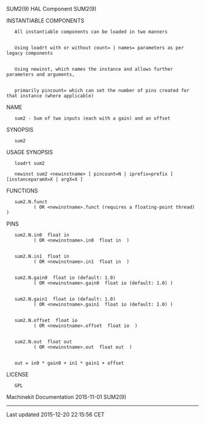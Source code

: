 SUM2(9) HAL Component SUM2(9)

INSTANTIABLE COMPONENTS

       All instantiable components can be loaded in two manners


       Using loadrt with or without count= | names= parameters as per legacy components


       Using newinst, which names the instance and allows further parameters and arguments,


       primarily pincount= which can set the number of pins created for that instance (where applicable)

NAME

       sum2 - Sum of two inputs (each with a gain) and an offset

SYNOPSIS

       sum2

USAGE SYNOPSIS

       loadrt sum2

       newinst sum2 <newinstname> [ pincount=N | iprefix=prefix ] [instanceparamX=X | argX=X ]

FUNCTIONS

       sum2.N.funct
              ( OR <newinstname>.funct (requires a floating-point thread) )

PINS

       sum2.N.in0  float in
              ( OR <newinstname>.in0  float in  )


       sum2.N.in1  float in
              ( OR <newinstname>.in1  float in  )


       sum2.N.gain0  float io (default: 1.0)
              ( OR <newinstname>.gain0  float io (default: 1.0) )


       sum2.N.gain1  float io (default: 1.0)
              ( OR <newinstname>.gain1  float io (default: 1.0) )


       sum2.N.offset  float io
              ( OR <newinstname>.offset  float io  )


       sum2.N.out  float out
              ( OR <newinstname>.out  float out  )


       out = in0 * gain0 + in1 * gain1 + offset

LICENSE

       GPL

Machinekit Documentation 2015-11-01 SUM2(9)

------------------------------------------------------------------------

Last updated 2015-12-20 22:15:56 CET



